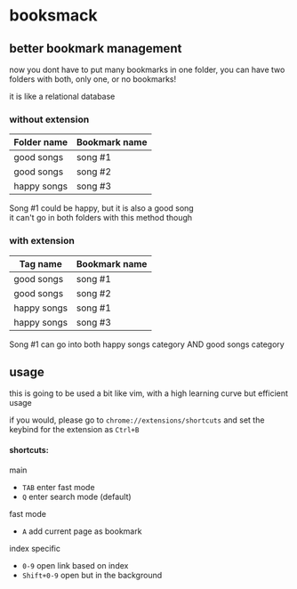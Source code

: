 # booksmack

## better bookmark management

now you dont have to put many bookmarks in one folder, you can have two folders with both, only one, or no bookmarks!

it is like a relational database

### without extension

| Folder name | Bookmark name |
| ----------- | ------------- |
| good songs | song #1 |
| good songs | song #2 |
| happy songs | song #3 |

Song #1 could be happy, but it is also a good song<br>
it can't go in both folders with this method though

### with extension

| Tag name | Bookmark name |
| ----------- | ------------- |
| good songs | song #1 |
| good songs | song #2 |
| happy songs | song #1 |
| happy songs | song #3 |

Song #1 can go into both happy songs category AND good songs category

## usage

this is going to be used a bit like vim, with a high learning curve but efficient usage

if you would, please go to `chrome://extensions/shortcuts` and set the keybind for the extension as `Ctrl+B`

#### shortcuts:

main

- `TAB` enter fast mode
- `Q` enter search mode (default)

fast mode

- `A` add current page as bookmark

index specific

- `0-9` open link based on index
- `Shift+0-9` open but in the background
